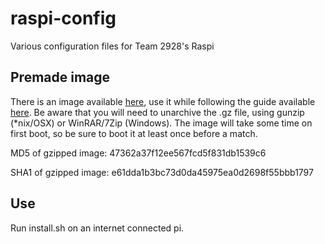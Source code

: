 # raspi-config
Various configuration files for Team 2928's Raspi

## Premade image
There is an image available [here](https://www.dropbox.com/s/s2ucp53n002ysvr/raspi-2928.img.gz?dl=0), use it while following the guide available [here](https://www.raspberrypi.org/documentation/installation/installing-images/README.md). Be aware that you will need to unarchive the .gz file, using gunzip (\*nix/OSX) or WinRAR/7Zip (Windows). The image will take some time on first boot, so be sure to boot it at least once before a match.

MD5 of gzipped image: 47362a37f12ee567fcd5f831db1539c6

SHA1 of gzipped image: e61dda1b3bc73d0da45975ea0d2698f55bbb1797

## Use
Run install.sh on an internet connected pi.
